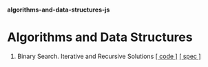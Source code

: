 #### algorithms-and-data-structures-js
# Algorithms and Data Structures

1. Binary Search. Iterative and Recursive Solutions [[ code ]](./algorithms/1_binary_search.js) [[ spec ]](./specs/algorithms/1_binary_search.spec.js)
